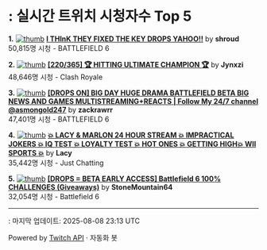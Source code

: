 # : 실시간 트위치 시청자수 Top 5

**1.** [![thumb](https://static-cdn.jtvnw.net/previews-ttv/live_user_shroud-320x180.jpg)](https://twitch.tv/shroud)
**[I THInK THEY FIXED THE KEY DROPS YAHOO!!](https://twitch.tv/shroud)** by **shroud**<br>50,815명 시청  - BATTLEFIELD 6

**2.** [![thumb](https://static-cdn.jtvnw.net/previews-ttv/live_user_jynxzi-320x180.jpg)](https://twitch.tv/Jynxzi)
**[[220/365] 🏆 HITTING ULTIMATE CHAMPION 🏆](https://twitch.tv/Jynxzi)** by **Jynxzi**<br>48,646명 시청  - Clash Royale

**3.** [![thumb](https://static-cdn.jtvnw.net/previews-ttv/live_user_zackrawrr-320x180.jpg)](https://twitch.tv/zackrawrr)
**[[DROPS ON] BIG DAY HUGE DRAMA BATTLEFIELD BETA BIG NEWS AND GAMES MULTISTREAMING+REACTS | Follow My 24/7 channel @asmongold247](https://twitch.tv/zackrawrr)** by **zackrawrr**<br>47,401명 시청  - BATTLEFIELD 6

**4.** [![thumb](https://static-cdn.jtvnw.net/previews-ttv/live_user_lacy-320x180.jpg)](https://twitch.tv/Lacy)
**[💥 LACY & MARLON 24 HOUR STREAM 💥 IMPRACTICAL JOKERS 💥 IQ TEST 💥 LOYALTY TEST 💥 HOT ONES 💥 GETTING HIGH💥 WII SPORTS 💥](https://twitch.tv/Lacy)** by **Lacy**<br>35,442명 시청  - Just Chatting

**5.** [![thumb](https://static-cdn.jtvnw.net/previews-ttv/live_user_stonemountain64-320x180.jpg)](https://twitch.tv/StoneMountain64)
**[[DROPS = BETA EARLY ACCESS] Battlefield 6 100% CHALLENGES (Giveaways)](https://twitch.tv/StoneMountain64)** by **StoneMountain64**<br>32,054명 시청  - Battlefield 6


---
: 마지막 업데이트: 2025-08-08 23:13 UTC

Powered by [Twitch API](https://dev.twitch.tv/docs/api/reference) · 자동화 봇